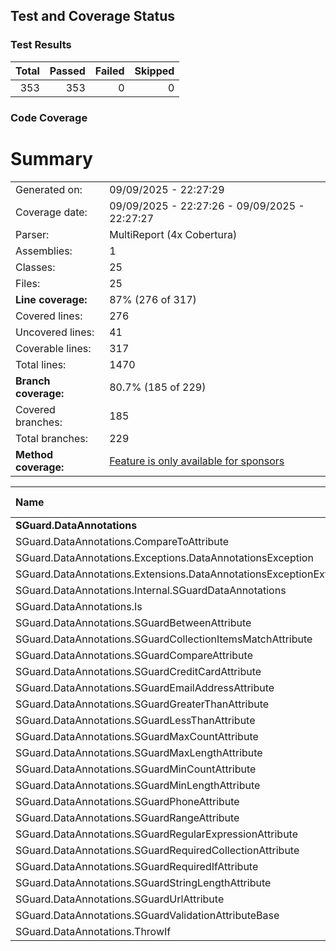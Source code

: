 ## Test and Coverage Status

### Test Results

| Total | Passed | Failed | Skipped |
|------:|-------:|-------:|--------:|
| 353 | 353 | 0 | 0 |

### Code Coverage
# Summary
|||
|:---|:---|
| Generated on: | 09/09/2025 - 22:27:29 |
| Coverage date: | 09/09/2025 - 22:27:26 - 09/09/2025 - 22:27:27 |
| Parser: | MultiReport (4x Cobertura) |
| Assemblies: | 1 |
| Classes: | 25 |
| Files: | 25 |
| **Line coverage:** | 87% (276 of 317) |
| Covered lines: | 276 |
| Uncovered lines: | 41 |
| Coverable lines: | 317 |
| Total lines: | 1470 |
| **Branch coverage:** | 80.7% (185 of 229) |
| Covered branches: | 185 |
| Total branches: | 229 |
| **Method coverage:** | [Feature is only available for sponsors](https://reportgenerator.io/pro) |

|**Name**|**Covered**|**Uncovered**|**Coverable**|**Total**|**Line coverage**|**Covered**|**Total**|**Branch coverage**|
|:---|---:|---:|---:|---:|---:|---:|---:|---:|
|**SGuard.DataAnnotations**|**276**|**41**|**317**|**1470**|**87%**|**185**|**229**|**80.7%**|
|SGuard.DataAnnotations.CompareToAttribute|26|13|39|139|66.6%|16|31|51.6%|
|SGuard.DataAnnotations.Exceptions.DataAnnotationsException|14|0|14|62|100%|2|2|100%|
|SGuard.DataAnnotations.Extensions.DataAnnotationsExceptionExtensions|9|1|10|47|90%|9|10|90%|
|SGuard.DataAnnotations.Internal.SGuardDataAnnotations|10|2|12|59|83.3%|6|6|100%|
|SGuard.DataAnnotations.Is|5|5|10|76|50%|0|0||
|SGuard.DataAnnotations.SGuardBetweenAttribute|28|2|30|114|93.3%|28|32|87.5%|
|SGuard.DataAnnotations.SGuardCollectionItemsMatchAttribute|29|4|33|124|87.8%|17|22|77.2%|
|SGuard.DataAnnotations.SGuardCompareAttribute|4|0|4|25|100%|4|4|100%|
|SGuard.DataAnnotations.SGuardCreditCardAttribute|7|0|7|38|100%|2|2|100%|
|SGuard.DataAnnotations.SGuardEmailAddressAttribute|7|0|7|40|100%|2|2|100%|
|SGuard.DataAnnotations.SGuardGreaterThanAttribute|2|0|2|19|100%|0|0||
|SGuard.DataAnnotations.SGuardLessThanAttribute|2|0|2|17|100%|0|0||
|SGuard.DataAnnotations.SGuardMaxCountAttribute|18|2|20|87|90%|16|18|88.8%|
|SGuard.DataAnnotations.SGuardMaxLengthAttribute|4|0|4|25|100%|4|4|100%|
|SGuard.DataAnnotations.SGuardMinCountAttribute|18|2|20|87|90%|18|20|90%|
|SGuard.DataAnnotations.SGuardMinLengthAttribute|4|0|4|25|100%|4|4|100%|
|SGuard.DataAnnotations.SGuardPhoneAttribute|7|0|7|38|100%|2|2|100%|
|SGuard.DataAnnotations.SGuardRangeAttribute|8|0|8|42|100%|6|8|75%|
|SGuard.DataAnnotations.SGuardRegularExpressionAttribute|0|4|4|26|0%|0|4|0%|
|SGuard.DataAnnotations.SGuardRequiredCollectionAttribute|13|3|16|52|81.2%|11|14|78.5%|
|SGuard.DataAnnotations.SGuardRequiredIfAttribute|17|0|17|82|100%|13|14|92.8%|
|SGuard.DataAnnotations.SGuardStringLengthAttribute|4|0|4|24|100%|4|4|100%|
|SGuard.DataAnnotations.SGuardUrlAttribute|7|0|7|38|100%|2|2|100%|
|SGuard.DataAnnotations.SGuardValidationAttributeBase|19|1|20|83|95%|19|24|79.1%|
|SGuard.DataAnnotations.ThrowIf|14|2|16|101|87.5%|0|0||

